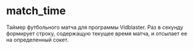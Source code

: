 # match_time
Таймер футбольного матча для программы Vidblaster.
Раз в секунду формирует строку, содержащую текущее время матча,
и отсылает ее на определенный сокет.
